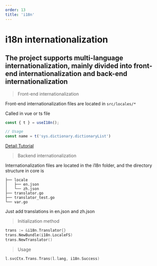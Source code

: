 ```yaml
---
order: 13
title: 'i18n'
---
```


# i18n internationalization

## The project supports multi-language internationalization, mainly divided into front-end internationalization and back-end internationalization

> Front-end internationalization

Front-end internationalization files are located in `src/locales/*`

Called in vue or ts file

```typescript
const { t } = useI18n();

// Usage
const name = t('sys.dictionary.dictionaryList')
```

[Detail Tutorial](https://doc.vvbin.cn/dep/i18n.html)

> Backend internationalization

Internationalization files are located in the i18n folder, and the directory structure in core is

```text
├── locale
│   ├── en.json
│   └── zh.json
├── translator.go
├── translator_test.go
└── var.go

```

Just add translations in en.json and zh.json

> Initialization method

```go
trans := &i18n.Translator{}
trans.NewBundle(i18n.LocaleFS)
trans.NewTranslator()
```

> Usage

```go
l.svcCtx.Trans.Trans(l.lang, i18n.Success)
```